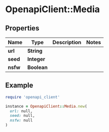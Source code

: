 # OpenapiClient::Media

## Properties

| Name | Type | Description | Notes |
| ---- | ---- | ----------- | ----- |
| **url** | **String** |  |  |
| **seed** | **Integer** |  |  |
| **nsfw** | **Boolean** |  |  |

## Example

```ruby
require 'openapi_client'

instance = OpenapiClient::Media.new(
  url: null,
  seed: null,
  nsfw: null
)
```


